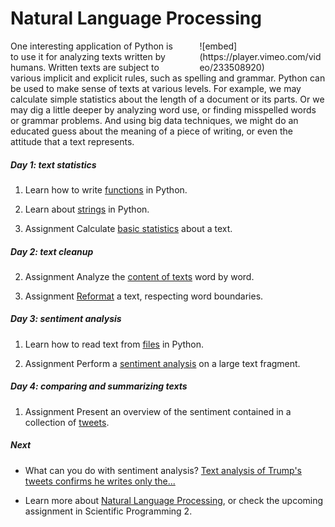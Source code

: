 # Natural Language Processing

<div style="width: 40%; float:right; margin-left: 2em;">
![embed](https://player.vimeo.com/video/233508920)
</div>

One interesting application of Python is to use it for analyzing texts written by humans. Written texts are subject to various implicit and explicit rules, such as spelling and grammar. Python can be used to make sense of texts at various levels. For example, we may calculate simple statistics about the length of a document or its parts. Or we may dig a little deeper by analyzing word use, or finding misspelled words or grammar problems. And using big data techniques, we might do an educated guess about the meaning of a piece of writing, or even the attitude that a text represents.

##### Day 1: text statistics

1. Learn how to write [functions](/python/functions) in Python.

2. Learn about [strings](/language/strings) in Python.

3. <span class="badge badge-primary">Assignment</span> Calculate [basic statistics](/language/statistics) about a text.

##### Day 2: text cleanup

2. <span class="badge badge-primary">Assignment</span> Analyze the [content of texts](/language/words) word by word.

3. <span class="badge badge-primary">Assignment</span> [Reformat](/language/reformatting) a text, respecting word boundaries.

##### Day 3: sentiment analysis

1. Learn how to read text from [files](/language/files) in Python.

2. <span class="badge badge-primary">Assignment</span> Perform a [sentiment analysis](/language/sentiment) on a large text fragment.

##### Day 4: comparing and summarizing texts

1. <span class="badge badge-primary">Assignment</span> Present an overview of the sentiment contained in a collection of [tweets](/language/tweets).

##### Next

- What can you do with sentiment analysis? [Text analysis of Trump's tweets confirms he writes only the...](http://varianceexplained.org/r/trump-tweets/)

- Learn more about [Natural Language Processing](http://www.ling.helsinki.fi/kit/2008s/clt231/nltk-0.9.5/doc/en/book.html), or check the upcoming assignment in Scientific Programming 2.
